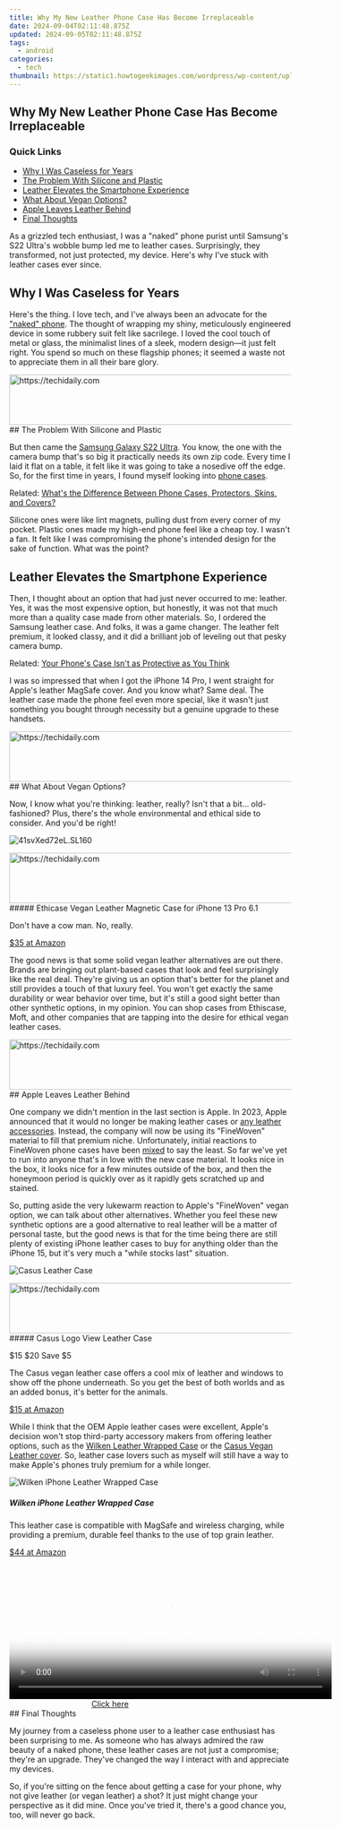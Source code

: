 ```yaml
---
title: Why My New Leather Phone Case Has Become Irreplaceable
date: 2024-09-04T02:11:48.875Z
updated: 2024-09-05T02:11:48.875Z
tags:
  - android
categories:
  - tech
thumbnail: https://static1.howtogeekimages.com/wordpress/wp-content/uploads/2023/05/Leather-Case-Hero.jpg
---
```


## Why My New Leather Phone Case Has Become Irreplaceable

### Quick Links

* [Why I Was Caseless for Years](https://remote-screen-capture.techidaily.com/2024-approved-unveiling-zdsofts-video-magic/)
* [The Problem With Silicone and Plastic](https://android-unlock.techidaily.com/in-2024-still-using-pattern-locks-with-samsung-galaxy-xcover-6-pro-tactical-edition-tips-tricks-and-helpful-advice-by-drfone-android/)
* [Leather Elevates the Smartphone Experience](https://extra-resources.techidaily.com/visual-virtuosity-unleashed-professional-tips-to-elevate-your-photos/)
* [What About Vegan Options?](https://visual-screen-recording.techidaily.com/top-picks-review-best-4k-capture-gadgets-and-apps-for-2024/)
* [Apple Leaves Leather Behind](https://extra-resources.techidaily.com/updated-beat-the-best-substitutes-for-samsungs-vr-camera-gear-360/)
* [Final Thoughts](https://extra-skills.techidaily.com/updated-skip-the-struggle-tips-on-avoiding-online-edgenuity-lessons/)

 As a grizzled tech enthusiast, I was a "naked" phone purist until Samsung's S22 Ultra's wobble bump led me to leather cases. Surprisingly, they transformed, not just protected, my device. Here's why I've stuck with leather cases ever since.

##  Why I Was Caseless for Years

 Here's the thing. I love tech, and I've always been an advocate for the ["naked" phone](https://fox-glue.techidaily.com/unleashing-the-full-potential-of-game-characters-with-voice-alteration-strategies-free/). The thought of wrapping my shiny, meticulously engineered device in some rubbery suit felt like sacrilege. I loved the cool touch of metal or glass, the minimalist lines of a sleek, modern design—it just felt right. You spend so much on these flagship phones; it seemed a waste not to appreciate them in all their bare glory.

<!-- affiliate ads begin -->
<a href="https://imp.i357552.net/c/5597632/1006793/11832" target="_top" id="1006793">
  <img src="//a.impactradius-go.com/display-ad/11832-1006793" border="0" alt="https://techidaily.com" width="728" height="90"/>
</a>
<img height="0" width="0" src="https://imp.i357552.net/i/5597632/1006793/11832" style="position:absolute;visibility:hidden;" border="0" />
<!-- affiliate ads end -->
##  The Problem With Silicone and Plastic

 But then came the [Samsung Galaxy S22 Ultra](https://www.reviewgeek.com/110490/samsung-galaxy-s22-ultra-review-the-total-package/). You know, the one with the camera bump that's so big it practically needs its own zip code. Every time I laid it flat on a table, it felt like it was going to take a nosedive off the edge. So, for the first time in years, I found myself looking into [phone cases](https://youtube-tips.techidaily.com/ed-ultimate-guide-to-calculate-your-youtube-views-and-money-for-2024/).

Related: [What's the Difference Between Phone Cases, Protectors, Skins, and Covers?](https://instagram-clips.techidaily.com/updated-ending-your-insta-saga-a-comprehensive-guide-to-deactivation/) 

 Silicone ones were like lint magnets, pulling dust from every corner of my pocket. Plastic ones made my high-end phone feel like a cheap toy. I wasn't a fan. It felt like I was compromising the phone's intended design for the sake of function. What was the point?

##  Leather Elevates the Smartphone Experience

 Then, I thought about an option that had just never occurred to me: leather. Yes, it was the most expensive option, but honestly, it was not that much more than a quality case made from other materials. So, I ordered the Samsung leather case. And folks, it was a game changer. The leather felt premium, it looked classy, and it did a brilliant job of leveling out that pesky camera bump.

Related: [Your Phone's Case Isn't as Protective as You Think](https://android-location-track.techidaily.com/how-to-check-distance-and-radius-on-google-maps-for-your-samsung-galaxy-s24plus-drfone-by-drfone-virtual-android/) 

 I was so impressed that when I got the iPhone 14 Pro, I went straight for Apple's leather MagSafe cover. And you know what? Same deal. The leather case made the phone feel even more special, like it wasn't just something you bought through necessity but a genuine upgrade to these handsets.

<!-- affiliate ads begin -->
<a href="https://appsumo.8odi.net/c/5597632/2037359/7443" target="_top" id="2037359">
  <img src="//a.impactradius-go.com/display-ad/7443-2037359" border="0" alt="https://techidaily.com" width="728" height="90"/>
</a>
<img height="0" width="0" src="https://appsumo.8odi.net/i/5597632/2037359/7443" style="position:absolute;visibility:hidden;" border="0" />
<!-- affiliate ads end -->
##  What About Vegan Options?

 Now, I know what you're thinking: leather, really? Isn't that a bit... old-fashioned? Plus, there's the whole environmental and ethical side to consider. And you'd be right!

![41svXed72eL._SL160_](https://static1.howtogeekimages.com/wordpress/wp-content/uploads/2023/06/41svxed72el-_sl160_.jpg) 

<!-- affiliate ads begin -->
<a href="https://appsumo.8odi.net/c/5597632/2043639/7443" target="_top" id="2043639">
  <img src="//a.impactradius-go.com/display-ad/7443-2043639" border="0" alt="https://techidaily.com" width="728" height="90"/>
</a>
<img height="0" width="0" src="https://appsumo.8odi.net/i/5597632/2043639/7443" style="position:absolute;visibility:hidden;" border="0" />
<!-- affiliate ads end -->
#####  Ethicase Vegan Leather Magnetic Case for iPhone 13 Pro 6.1 

Don't have a cow man. No, really.

[$35 at Amazon](https://www.amazon.com/Ethicase-Leather-Magnetic-Slim-Fit-Scratch/dp/B09NYKX1B7?tag=htg-v2-3cfdref-20&ascsubtag=UUhtgUeUpU201684&asc%5Frefurl=https%3A%2F%2Fwww.howtogeek.com%2F894152%2Fi-bought-a-leather-phone-case-and-im-never-going-back%2F&asc%5Fcampaign=Short-Term) 

 The good news is that some solid vegan leather alternatives are out there. Brands are bringing out plant-based cases that look and feel surprisingly like the real deal. They're giving us an option that's better for the planet and still provides a touch of that luxury feel. You won't get exactly the same durability or wear behavior over time, but it's still a good sight better than other synthetic options, in my opinion. You can shop cases from Ethiscase, Moft, and other companies that are tapping into the desire for ethical vegan leather cases.

<!-- affiliate ads begin -->
<a href="https://appsumo.8odi.net/c/5597632/2137413/7443" target="_top" id="2137413">
  <img src="//a.impactradius-go.com/display-ad/7443-2137413" border="0" alt="https://techidaily.com" width="728" height="90"/>
</a>
<img height="0" width="0" src="https://appsumo.8odi.net/i/5597632/2137413/7443" style="position:absolute;visibility:hidden;" border="0" />
<!-- affiliate ads end -->
##  Apple Leaves Leather Behind

 One company we didn't mention in the last section is Apple. In 2023, Apple announced that it would no longer be making leather cases or [any leather accessories](https://www.macrumors.com/2023/09/12/apple-announces-finewoven/). Instead, the company will now be using its "FineWoven" material to fill that premium niche. Unfortunately, initial reactions to FineWoven phone cases have been [mixed](https://www.macrumors.com/2023/09/21/apples-finewoven-iphone-cases-poor-reviews/) to say the least. So far we've yet to run into anyone that's in love with the new case material. It looks nice in the box, it looks nice for a few minutes outside of the box, and then the honeymoon period is quickly over as it rapidly gets scratched up and stained.

 So, putting aside the very lukewarm reaction to Apple's "FineWoven" vegan option, we can talk about other alternatives. Whether you feel these new synthetic options are a good alternative to real leather will be a matter of personal taste, but the good news is that for the time being there are still plenty of existing iPhone leather cases to buy for anything older than the iPhone 15, but it's very much a "while stocks last" situation.

![Casus Leather Case](https://static1.howtogeekimages.com/wordpress/wp-content/uploads/2023/09/casus-leather-case.jpg) 

<!-- affiliate ads begin -->
<a href="https://aligracehair.sjv.io/c/5597632/1938682/19272" target="_top" id="1938682">
  <img src="//a.impactradius-go.com/display-ad/19272-1938682" border="0" alt="https://techidaily.com" width="728" height="90"/>
</a>
<img height="0" width="0" src="https://aligracehair.sjv.io/i/5597632/1938682/19272" style="position:absolute;visibility:hidden;" border="0" />
<!-- affiliate ads end -->
#####  Casus Logo View Leather Case

$15 $20 Save $5 

The Casus vegan leather case offers a cool mix of leather and windows to show off the phone underneath. So you get the best of both worlds and as an added bonus, it's better for the animals.

[$15 at Amazon](https://www.amazon.com/Casus-Compatible-Premium-Leather-Classic/dp/B09H6SDXNG/?tag=htg-v2-3cfdref-20&ascsubtag=UUhtgUeUpU201684&asc%5Frefurl=https%3A%2F%2Fwww.howtogeek.com%2F894152%2Fi-bought-a-leather-phone-case-and-im-never-going-back%2F&asc%5Fcampaign=Short-Term) 

 While I think that the OEM Apple leather cases were excellent, Apple's decision won't stop third-party accessory makers from offering leather options, such as the [Wilken Leather Wrapped Case](https://www.amazon.com/Compatible-Wireless-Charging-Protection-Controls/dp/B09M7VK4QG/?tag=htg-v2-3cfdref-20&ascsubtag=UUhtgUeUpU201684&asc%5Frefurl=https%3A%2F%2Fwww.howtogeek.com%2F894152%2Fi-bought-a-leather-phone-case-and-im-never-going-back%2F&asc%5Fcampaign=Short-Term) or the [Casus Vegan Leather cover](https://www.amazon.com/Casus-Compatible-Premium-Leather-Classic/dp/B09H6SDXNG/?tag=htg-v2-3cfdref-20&ascsubtag=UUhtgUeUpU201684&asc%5Frefurl=https%3A%2F%2Fwww.howtogeek.com%2F894152%2Fi-bought-a-leather-phone-case-and-im-never-going-back%2F&asc%5Fcampaign=Short-Term). So, leather case lovers such as myself will still have a way to make Apple's phones truly premium for a while longer.

![Wilken iPhone Leather Wrapped Case](https://static1.howtogeekimages.com/wordpress/wp-content/uploads/2023/09/91c1vvuay-l-_ac_sl1500_.jpg) 

#####  Wilken iPhone Leather Wrapped Case

This leather case is compatible with MagSafe and wireless charging, while providing a premium, durable feel thanks to the use of top grain leather.

[$44 at Amazon](https://www.amazon.com/Compatible-Wireless-Charging-Protection-Controls/dp/B09M7VK4QG/?tag=htg-v2-3cfdref-20&ascsubtag=UUhtgUeUpU201684&asc%5Frefurl=https%3A%2F%2Fwww.howtogeek.com%2F894152%2Fi-bought-a-leather-phone-case-and-im-never-going-back%2F&asc%5Fcampaign=Short-Term) 

<!-- affiliate ads begin -->
<span id="1982456">
					<video width="576" height="240" style="cursor:pointer"
           poster="//a.impactradius-go.com/display-clicktoplayimage/1982456.png"
           onclick="if(!this.playClicked){this.play();this.setAttribute('controls',true);this.playClicked=true;}">
	   <source src="//a.impactradius-go.com/display-ad/22993-1982456">
	   <img src="//a.impactradius-go.com/display-clicktoplayimage/1982456.png" style="border: none; height: 100%; width: 100%; object-fit: contain">
	</video>
	<div style="width:360px;text-align:center"><a href="javascript:window.open(decodeURIComponent('https%3A%2F%2Fhomestyler.sjv.io%2Fc%2F5597632%2F1982456%2F22993'), '_blank');void(0);">Click here</a></div>
</span>
<img height="0" width="0" src="https://imp.pxf.io/i/5597632/1982456/22993" style="position:absolute;visibility:hidden;" border="0" />
<!-- affiliate ads end -->
##  Final Thoughts

 My journey from a caseless phone user to a leather case enthusiast has been surprising to me. As someone who has always admired the raw beauty of a naked phone, these leather cases are not just a compromise; they're an upgrade. They've changed the way I interact with and appreciate my devices.

 So, if you're sitting on the fence about getting a case for your phone, why not give leather (or vegan leather) a shot? It just might change your perspective as it did mine. Once you've tried it, there's a good chance you, too, will never go back.

<ins class="adsbygoogle"
     style="display:block"
     data-ad-format="autorelaxed"
     data-ad-client="ca-pub-7571918770474297"
     data-ad-slot="1223367746"></ins>



<ins class="adsbygoogle"
     style="display:block"
     data-ad-client="ca-pub-7571918770474297"
     data-ad-slot="8358498916"
     data-ad-format="auto"
     data-full-width-responsive="true"></ins>


